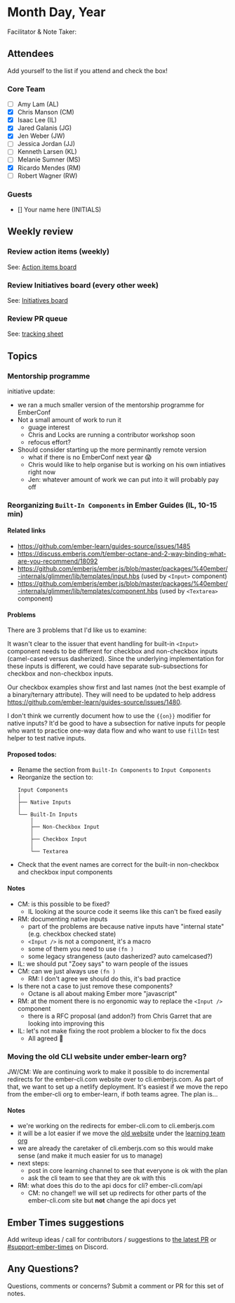 # Month Day, Year

Facilitator & Note Taker: 

## Attendees

Add yourself to the list if you attend and check the box!

### Core Team
- [ ] Amy Lam (AL)
- [x] Chris Manson (CM)
- [x] Isaac Lee (IL)
- [x] Jared Galanis (JG)
- [x] Jen Weber (JW)
- [ ] Jessica Jordan (JJ)
- [ ] Kenneth Larsen (KL)
- [ ] Melanie Sumner (MS)
- [x] Ricardo Mendes (RM)
- [ ] Robert Wagner (RW)

### Guests
- [] Your name here (INITIALS)

## Weekly review

### Review action items (weekly)
See: [Action items board](https://github.com/orgs/ember-learn/projects/47)

### Review Initiatives board (every other week)
See: [Initiatives board](https://github.com/orgs/ember-learn/projects/19)

### Review PR queue
See: [tracking sheet](https://docs.google.com/spreadsheets/d/1sPyN9z9wZMpTNwqCfa6R9QSPZkIW4iQd-H4gZC7ILLk/edit#gid=2035777454)

## Topics

### Mentorship programme

initiative update: 

- we ran a much smaller version of the mentorship programme for EmberConf
- Not a small amount of work to run it
  - guage interest
  - Chris and Locks are running a contributor workshop soon
  - refocus effort? 
- Should consider starting up the more perminantly remote version 
  - what if there is no EmberConf next year :scream:
  - Chris would like to help organise but is working on his own intiatives right now
  - Jen: whatever amount of work we can put into it will probably pay off


### Reorganizing `Built-In Components` in Ember Guides (IL, 10-15 min)

#### Related links

- https://github.com/ember-learn/guides-source/issues/1485
- https://discuss.emberjs.com/t/ember-octane-and-2-way-binding-what-are-you-recommend/18092
- https://github.com/emberjs/ember.js/blob/master/packages/%40ember/-internals/glimmer/lib/templates/input.hbs (used by `<Input>` component)
- https://github.com/emberjs/ember.js/blob/master/packages/%40ember/-internals/glimmer/lib/templates/component.hbs (used by `<Textarea>` component)

#### Problems

There are 3 problems that I'd like us to examine:

It wasn't clear to the issuer that event handling for built-in `<Input>` component needs to be different for checkbox and non-checkbox inputs (camel-cased versus dasherized). Since the underlying implementation for these inputs is different, we could have separate sub-subsections for checkbox and non-checkbox inputs.

Our checkbox examples show first and last names (not the best example of a binary/ternary attribute). They will need to be updated to help address https://github.com/ember-learn/guides-source/issues/1480.

I don't think we currently document how to use the `{{on}}` modifier for native inputs? It'd be good to have a subsection for native inputs for people who want to practice one-way data flow and who want to use `fillIn` test helper to test native inputs.

#### Proposed todos:

- Rename the section from `Built-In Components` to `Input Components`
- Reorganize the section to:
  ```
  Input Components
  │
  ├── Native Inputs
  │
  └── Built-In Inputs
      │
      ├── Non-Checkbox Input
      │
      ├── Checkbox Input
      │
      └── Textarea
  ```
- Check that the event names are correct for the built-in non-checkbox and checkbox input components

#### Notes

- CM: is this possible to be fixed? 
  - IL looking at the source code it seems like this can't be fixed easily
- RM: documenting native inputs
  - part of the problems are because native inputs have "internal state" (e.g. checkbox checked state)
  - `<Input />` is not a component, it's a macro
  - some of them you need to use `(fn )`
  - some legacy strangeness (auto dasherized? auto camelcased?)
- IL: we should put "Zoey says" to warn people of the issues
- CM: can we just always use `(fn )`
  - RM: I don't agree we should do this, it's bad practice
- Is there not a case to just remove these components?
  - Octane is all about making Ember more "javascript"
- RM: at the moment there is no ergonomic way to replace the `<Input />` component
  - there is a RFC proposal (and addon?) from Chris Garret that are looking into improving this
- IL: let's not make fixing the root problem a blocker to fix the docs
  - All agreed :tada: 

### Moving the old CLI website under ember-learn org?

JW/CM: We are continuing work to make it possible to do incremental redirects for the ember-cli.com website over to cli.emberjs.com. As part of that, we want to set up a netlify deployment. It's easiest if we move the repo from the ember-cli org to ember-learn, if both teams agree. The plan is...

#### Notes

- we're working on the redirects for ember-cli.com to cli.emberjs.com
- it will be a lot easier if we move the [old website](https://github.com/ember-cli/ember-cli.github.io) under the [learning team org](https://github.com/ember-learn)
- we are already the caretaker of cli.emberjs.com so this would make sense (and make it much easier for us to manage)
- next steps: 
  - post in core learning channel to see that everyone is ok with the plan
  - ask the cli team to see that they are ok with this
- RM: what does this do to the api docs for cli? ember-cli.com/api 
  - CM: no change!! we will set up redirects for other parts of the ember-cli.com site but **not** change the api docs yet
  

## Ember Times suggestions
Add writeup ideas / call for contributors / suggestions to [the latest PR](https://github.com/ember-learn/ember-blog/pulls?q=is%3Aopen+is%3Apr+label%3A%22%F0%9F%97%9E+embertimes%22%20or%20#support-ember-times) or [#support-ember-times](https://discordapp.com/channels/480462759797063690/485450546887786506) on Discord.

## Any Questions?
Questions, comments or concerns? Submit a comment or PR for this set of notes.
